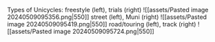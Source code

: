 Types of Unicycles:
freestyle (left), trials (right)
![[assets/Pasted image 20240509095356.png|550]]
street (left), Muni (right)
![[assets/Pasted image 20240509095419.png|550]]
road/touring (left), track (right)
![[assets/Pasted image 20240509095724.png|550]]
